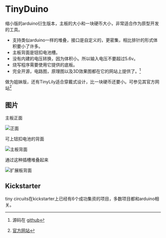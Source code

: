 # TinyDuino

缩小版的arduino衍生版本，主板的大小和一块硬币大小，非常适合作为原型开发的工具。

- 支持类似arduino一样的堆叠，接口是自定义的，更密集，相比排针的形式体积要小了许多。 
- 主板背面是钮扣电池槽。
- 没有内建的电压转换，因为体积小。所以输入电压不要超过5.6v。 
- 烧写程序需要使用它提供的底板。
- 完全开源，电路图，原理图以及3D效果图都在它的网站上提供了。[^github]

做为姐妹版，还有TinyLily适合穿戴式设计，比一块硬币还要小。可参见其官方网站[^tinycircuits]

## 图片 

主板正面

![正面](http://ww1.sinaimg.cn/large/a74ecc4cjw1e0pe4b1br3j.jpg)

可上钮扣电池的背面

![主板背面](http://ww3.sinaimg.cn/large/a74eed94jw1e0pe57y987j.jpg)

通过这种插槽堆叠起来

![扩展板背面](http://ww1.sinaimg.cn/large/a74e55b4jw1e0pe68iy7qj.jpg)

## Kickstarter

tiny circuits在kickstarter上已经有6个成功集资的项目，多数项目都和arduino相关。

[^tinycircuits]: [官方网站](http://tiny-circuits.com)
[^github]: 源码在 [github](https://github.com/TinyCircuits)
